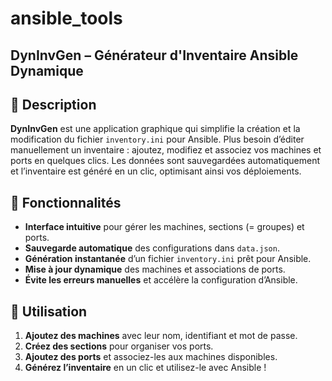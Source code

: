 # ansible_tools

## DynInvGen – Générateur d'Inventaire Ansible Dynamique

## 📌 Description  
**DynInvGen** est une application graphique qui simplifie la création et la modification du fichier `inventory.ini` pour Ansible. Plus besoin d’éditer manuellement un inventaire : ajoutez, modifiez et associez vos machines et ports en quelques clics. Les données sont sauvegardées automatiquement et l’inventaire est généré en un clic, optimisant ainsi vos déploiements.

## 🚀 Fonctionnalités  
- **Interface intuitive** pour gérer les machines, sections (= groupes) et ports.  
- **Sauvegarde automatique** des configurations dans `data.json`.  
- **Génération instantanée** d’un fichier `inventory.ini` prêt pour Ansible.  
- **Mise à jour dynamique** des machines et associations de ports.  
- **Évite les erreurs manuelles** et accélère la configuration d’Ansible.  

## 🎯 Utilisation  
1. **Ajoutez des machines** avec leur nom, identifiant et mot de passe.  
2. **Créez des sections** pour organiser vos ports.  
3. **Ajoutez des ports** et associez-les aux machines disponibles.  
4. **Générez l’inventaire** en un clic et utilisez-le avec Ansible !  
